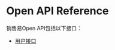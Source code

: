 # Open API Reference
销售易Open API包括以下接口：
* [用户接口](https://github.com/Doraliudd/OpenAPIGuide/blob/master/Open%20API%20Reference/user.md)
